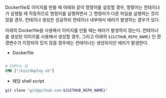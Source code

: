 Dockerfile로 이미지를 만들 때 아래와 같이 명령어를 설정할 경우, 
명령어는 컨테이너가 실행될 때 작동하므로 명령어를 실행하면서 그 명령어가
다른 파일을 실행하는 것이었을 경우, 컨테이너 생성은 성공하되 컨테이너 내부에서 에러가 발생하는 경우가 있다.

아래의 Dockerfile을 사용해서 이미지를 만들 때는 에러가 발생하지 않는다.
컨테이너를 생성된 이미지를 사용해서 생성할 경우, 그리고 아래의 `${GITHUB_REPO_NAME}` 인 환경변수가 지정되어 있지 않을 경우에는 컨테이너는 생성되지만 에러가 발생한다.

- Dockerfile
```Dockerfile

# COPY는 생
CMD ["/bin/deploy.sh"]

```

- 해당 shell script
```bash
git clone "git@github.com:${GITHUB_REPO_NAME}"
```